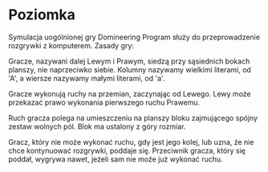# Poziomka
Symulacja uogólnionej gry Domineering
Program służy do przeprowadzenie rozgrywki z komputerem.
Zasady gry:

Gracze, nazywani dalej Lewym i Prawym, siedzą przy sąsiednich bokach planszy, nie naprzeciwko siebie. Kolumny nazywamy wielkimi literami, od 'A', a wiersze nazywamy małymi literami, od 'a'.

Gracze wykonują ruchy na przemian, zaczynając od Lewego. Lewy może przekazać prawo wykonania pierwszego ruchu Prawemu.

Ruch gracza polega na umieszczeniu na planszy bloku zajmującego spójny zestaw wolnych pól. Blok ma ustalony z góry rozmiar.

Gracz, który nie może wykonać ruchu, gdy jest jego kolej, lub uzna, że nie chce kontynuować rozgrywki, poddaje się. Przeciwnik gracza, który się poddał, wygrywa nawet, jeżeli sam nie może już wykonać ruchu.

